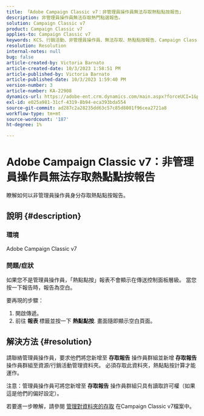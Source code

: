 ```yaml
---
title: 「Adobe Campaign Classic v7：非管理員操作員無法存取熱點點按報告」
description: 非管理員操作員無法存取熱門點選報告。
solution: Campaign Classic v7
product: Campaign Classic v7
applies-to: Campaign Classic v7
keywords: KCS、行銷活動、非管理員操作員、無法存取、熱點點按報告、Campaign Classicv7
resolution: Resolution
internal-notes: null
bug: false
article-created-by: Victoria Barnato
article-created-date: 10/3/2023 1:58:51 PM
article-published-by: Victoria Barnato
article-published-date: 10/3/2023 1:59:40 PM
version-number: 3
article-number: KA-22908
dynamics-url: https://adobe-ent.crm.dynamics.com/main.aspx?forceUCI=1&pagetype=entityrecord&etn=knowledgearticle&id=44fb80f7-f461-ee11-be6e-6045bd0067ea
exl-id: e025a981-31cf-4319-8b94-eca393bda554
source-git-commit: ad287c2a28235dd63c57c85d8001f96cea2721a8
workflow-type: tm+mt
source-wordcount: '187'
ht-degree: 1%

---
```


# Adobe Campaign Classic v7：非管理員操作員無法存取熱點點按報告


瞭解如何以非管理員操作員身分存取熱點點按報告。

## 說明 {#description}


### 環境

Adobe Campaign Classic v7

### 問題/症狀

如果您不是管理員操作員，「熱點點按」報表不會顯示在傳送控制面板層級。 當您按一下報告時，報告為空白。 

要再現的步驟：

1. 開啟傳遞。
2. 前往 <b>報表 </b>標籤並按一下 <b>熱點點按</b>. 畫面隨即顯示空白頁面。



## 解決方法 {#resolution}


請聯絡管理員操作員，要求他們將您新增至 <b>存取報告</b> 操作員群組並新增 <b>存取報告</b> 操作員群組至資源/行銷活動管理資料夾。 必須存取此資料夾，熱點點按計算才能運作。

注意：管理員操作員可將您新增至 <b>存取報告</b> 操作員群組只具有讀取許可權（如果這是他們的偏好設定）。

若要進一步瞭解，請參閱 [管理對資料夾的存取](https://experienceleague.adobe.com/docs/campaign-classic/using/getting-started/permissions/access-management-folders.html) 在Campaign Classic v7檔案中。
